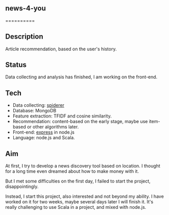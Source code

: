 ## news-4-you
==========
## Description
Article recommendation, based on the user's history.

## Status
Data collecting and analysis has finished, I am working on the front-end.

## Tech
- Data collecting: [spiderer](https://github.com/HelloCodeMing/spiderer)
- Database: MongoDB
- Feature extraction: TFIDF and cosine similarity.
- Recommendation: content-based on the early stage, maybe use item-based or other algorithms later.
- Front-end: [express](https://github.com/strongloop/express) in node.js
- Language: node.js and Scala.

## Aim
At first, I try to develop a news discovery tool based on location. I thought for a long time even dreamed about how to make money with it. 

But I met some difficulties on the first day, I failed to start the project, disappointingly. 

Instead, I start this project, also interested and not beyond my ability. I have worked on it for two weeks, maybe several days later I will finish it. It's really challenging to use Scala in a project, and mixed with node.js. 
